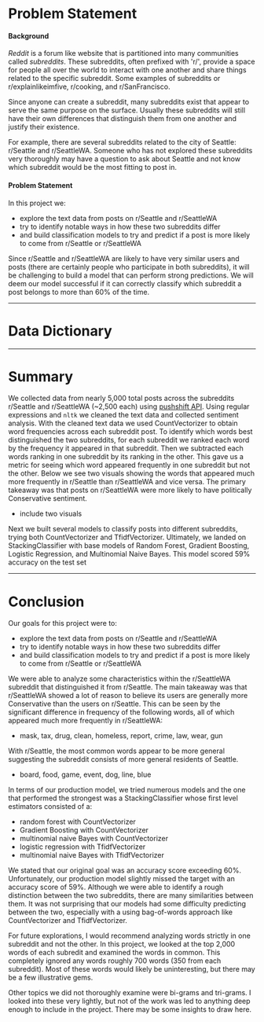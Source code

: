 # Problem Statement

#### Background
*Reddit* is a forum like website that is partitioned into many communities called *subreddits*. These subreddits, often prefixed with 'r/', provide a space for people all over the world to interact with one another and share things related to the specific subreddit. Some examples of subreddits or r/explainlikeimfive, r/cooking, and r/SanFrancisco.
 
Since anyone can create a subreddit, many subreddits exist that appear to serve the same purpose on the surface. Usually these subreddits will still have their own differences that distinguish them from one another and justify their existence.

For example, there are several subreddits related to the city of Seattle: r/Seattle and r/SeattleWA. Someone who has not explored these subreddits very thoroughly may have a question to ask about Seattle and not know which subreddit would be the most fitting to post in.

#### Problem Statement
In this project we:
- explore the text data from posts on r/Seattle and r/SeattleWA
- try to identify notable ways in how these two subreddits differ
- and build classification models to try and predict if a post is more likely to come from r/Seattle or r/SeattleWA

Since r/Seattle and r/SeattleWA are likely to have very similar users and posts (there are certainly people who participate in both subreddits), it will be challenging to build a model that can perform strong predictions. We will deem our model successful if it can correctly classify which subreddit a post belongs to more than 60% of the time.

---

# Data Dictionary




---

# Summary

We collected data from nearly 5,000 total posts across the subreddits r/Seattle and r/SeattleWA (~2,500 each) using [pushshift API](https://github.com/pushshift/api). Using regular expressions and `nltk` we cleaned the text data and collected sentiment analysis. With the cleaned text data we used CountVectorizer to obtain word frequencies across each subreddit post. To identify which words best distinguished the two subreddits, for each subreddit we ranked each word by the frequency it appeared in that subreddit. Then we subtracted each words ranking in one subreddit by its ranking in the other. This gave us a metric for seeing which word appeared frequently in one subreddit but not the other. Below we see two visuals showing the words that appeared much more frequently in r/Seattle than r/SeattleWA and vice versa. The primary takeaway was that posts on r/SeattleWA were more likely to have politically Conservative sentiment.

- include two visuals

Next we built several models to classify posts into different subreddits, trying both CountVectorizer and TfidfVectorizer. Ultimately, we landed on StackingClassifier with base models of Random Forest, Gradient Boosting, Logistic Regression, and Multinomial Naive Bayes. This model scored 59% accuracy on the test set


---

# Conclusion

Our goals for this project were to:
- explore the text data from posts on r/Seattle and r/SeattleWA
- try to identify notable ways in how these two subreddits differ
- and build classification models to try and predict if a post is more likely to come from r/Seattle or r/SeattleWA

We were able to analyze some characteristics within the r/SeattleWA subreddit that distinguished it from r/Seattle. The main takeaway was that r/SeattleWA showed a lot of reason to believe its users are generally more Conservative than the users on r/Seattle. This can be seen by the significant difference in frequency of the following words, all of which appeared much more frequently in r/SeattleWA:
- mask, tax, drug, clean, homeless, report, crime, law, wear, gun

With r/Seattle, the most common words appear to be more general suggesting the subreddit consists of more general residents of Seattle.
- board, food, game, event, dog, line, blue

In terms of our production model, we tried numerous models and the one that performed the strongest was a StackingClassifier whose first level estimators consisted of a:
- random forest with CountVectorizer
- Gradient Boosting with CountVectorizer
- multinomial naive Bayes with CountVectorizer
- logistic regression with TfidfVectorizer
- multinomial naive Bayes with TfidfVectorizer

We stated that our original goal was an accuracy score exceeding 60%. Unfortunately, our production model slightly missed the target with an accuracy score of 59%. Although we were able to identify a rough distinction between the two subreddits, there are many similarities between them. It was not surprising that our models had some difficulty predicting between the two, especially with a using bag-of-words approach like CountVectorizer and TfidfVectorizer.

For future explorations, I would recommend analyzing words strictly in one subreddit and not the other. In this project, we looked at the top 2,000 words of each subredit and examined the words in common. This completely ignored any words roughly 700 words (350 from each subreddit). Most of these words would likely be uninteresting, but there may be a few illustrative gems.

Other topics we did not thoroughly examine were bi-grams and tri-grams. I looked into these very lightly, but not of the work was led to anything deep enough to include in the project. There may be some insights to draw here.